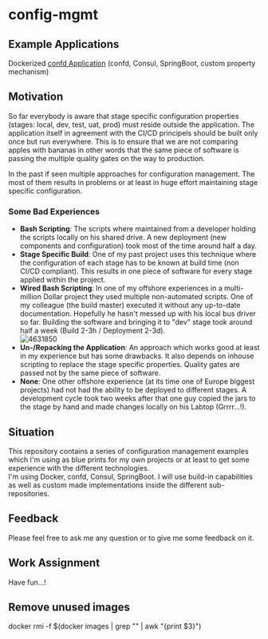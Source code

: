 # config-mgmt

## Example Applications

Dockerized [confd Application](https://github.com/PaulsAgileIndex/config-mgmt/tree/master/confd-consul-spring-boot) (confd, Consul, SpringBoot, custom property mechanism)

## Motivation

So far everybody is aware that stage specific configuration properties (stages: local, dev, test, uat, prod) must reside outside the application. The application itself in agreement with the CI/CD principels should be built only once but run everywhere. This is to ensure that we are not comparing apples with bananas in other words that the same piece of software is passing the multiple quality gates on the way to production. 

In the past if seen multiple approaches for configuration management. The most of them results in problems or at least in huge effort maintaining stage specific configuration.  

### Some Bad Experiences  
 - **Bash Scripting**: The scripts where maintained from a developer holding the scripts locally on his shared drive. A new deployment (new components and configuration) took most of the time around half a day.
 - **Stage Specific Build**: One of my past project uses this technique where the configuration of each stage has to be known at build time (non CI/CD compliant). This results in one piece of software for every stage applied within the project.
 - **Wired Bash Scripting**: In one of my offshore experiences in a multi-million Dollar project they used multiple non-automated scripts. One of my colleague (the build master) executed it without any up-to-date documentation. Hopefully he hasn't messed up with his local bus driver so far. Building the software and bringing it to "dev" stage took around half a week (Build 2-3h / Deployment 2-3d).  
 ![4631850](https://user-images.githubusercontent.com/4631850/35187372-4d18cdf8-fe23-11e7-8ebf-849d35070b8c.jpg)
 - **Un-/Repacking the Application**: An approach which works good at least in my experience but has some drawbacks. It also depends on inhouse scripting to replace the stage specific properties. Quality gates are passed not by the same piece of software.
 - **None**: One other offshore experience (at its time one of Europe biggest projects) had not had the ability to be deployed to different stages. A development cycle took two weeks after that one guy copied the jars to the stage by hand and made changes locally on his Labtop (Grrrr...!). 


## Situation

This repository contains a series of configuration management examples which I'm using as blue prints for my own projects or at least to get some experience with the different technologies.  
I'm using Docker, confd, Consul, SpringBoot. I will use build-in capabilities as well as custom made implementations inside the different sub-repositories. 


## Feedback

Please feel free to ask me any question or to give me some feedback on it.


## Work Assignment
Have fun...!

## Remove unused images
docker rmi -f $(docker images | grep "<none>" | awk "{print \$3}")
